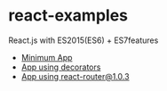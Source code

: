 react-examples
================

React.js with ES2015(ES6) + ES7features

* [Minimum App](./minimum)
* [App using decorators](./decorators)
* [App using react-router@1.0.3](./react-router)
